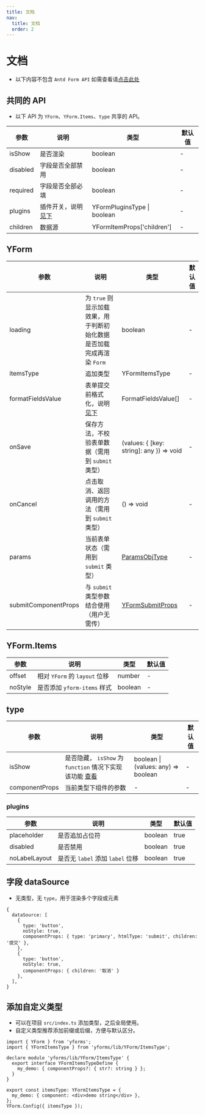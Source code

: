```yaml
---
title: 文档
nav:
  title: 文档
  order: 2
---
```


# 文档

- 以下内容不包含 `Antd Form API` 如需查看请[点击此处](https://next.ant.design/components/form-cn/#API)

## 共同的 API

- 以下 API 为 `YForm`、`YForm.Items`、`type` 共享的 API。

| 参数     | 说明                           | 类型                        | 默认值 |
| -------- | ------------------------------ | --------------------------- | ------ |
| isShow   | 是否渲染                       | boolean                     | -      |
| disabled | 字段是否全部禁用               | boolean                     | -      |
| required | 字段是否全部必填               | boolean                     | -      |
| plugins  | 插件开关，说明[见下](#plugins) | YFormPluginsType \| boolean | -      |
| children | 数据源                         | YFormItemProps['children']  | -      |

## YForm

| 参数 | 说明 | 类型 | 默认值 |
| --- | --- | --- | --- |
| loading | 为 `true` 则显示加载效果，用于判断初始化数据是否加载完成再渲染 `Form` | boolean | - |
| itemsType | 追加类型 | YFormItemsType | - |
| formatFieldsValue | 表单提交前格式化，说明[见下](#formatFieldsValue) | FormatFieldsValue[] | - |
| onSave | 保存方法，不校验表单数据（需用到 `submit` 类型） | (values: { [key: string]: any }) => void | - |
| onCancel | 点击取消、返回调用的方法（需用到 `submit` 类型） | () => void | - |
| params | 当前表单状态（需用到 `submit` 类型） | <a href="/apis/hooks#paramsobjtype">ParamsObjType</a> | - |
| submitComponentProps | 与 `submit` 类型参数结合使用（用户无需传） | <a href="/types/submit#api">YFormSubmitProps</a> | - |

## YForm.Items

| 参数    | 说明                          | 类型    | 默认值 |
| ------- | ----------------------------- | ------- | ------ |
| offset  | 相对 `YForm` 的 `layout` 位移 | number  | -      |
| noStyle | 是否添加 `yform-items` 样式   | boolean | -      |

## type

| 参数 | 说明 | 类型 | 默认值 |
| --- | --- | --- | --- |
| isShow | 是否隐藏， `isShow` 为 `function` 情况下实现该功能 <a href="/examples#依赖使用">查看</a> | boolean \|(values: any) => boolean | - |
| componentProps | 当前类型下组件的参数 | - | - |

### plugins

| 参数          | 说明                             | 类型    | 默认值 |
| ------------- | -------------------------------- | ------- | ------ |
| placeholder   | 是否追加占位符                   | boolean | true   |
| disabled      | 是否禁用                         | boolean | true   |
| noLabelLayout | 是否无 `label` 添加 `label` 位移 | boolean | true   |

## 字段 dataSource

- 无类型，无 `type`，用于渲染多个字段或元素

```tsx | pure
{
  dataSource: [
    {
      type: 'button',
      noStyle: true,
      componentProps: { type: 'primary', htmlType: 'submit', children: '提交' },
    },
    {
      type: 'button',
      noStyle: true,
      componentProps: { children: '取消' }
    },
  ],
}
```

## 添加自定义类型

- 可以在项目 `src/index.ts` 添加类型，之后全局使用。
- 自定义类型推荐添加前缀或后缀，方便与默认区分。

```tsx | pure
import { YForm } from 'yforms';
import { YFormItemsType } from 'yforms/lib/YForm/ItemsType';

declare module 'yforms/lib/YForm/ItemsType' {
  export interface YFormItemsTypeDefine {
    my_demo: { componentProps?: { str?: string } };
  }
}

export const itemsType: YFormItemsType = {
  my_demo: { component: <div>demo string</div> },
};
YForm.Config({ itemsType });
```
